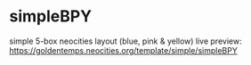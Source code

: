 # simpleBPY
simple 5-box neocities layout (blue, pink &amp; yellow)
live preview: https://goldentemps.neocities.org/template/simple/simpleBPY
